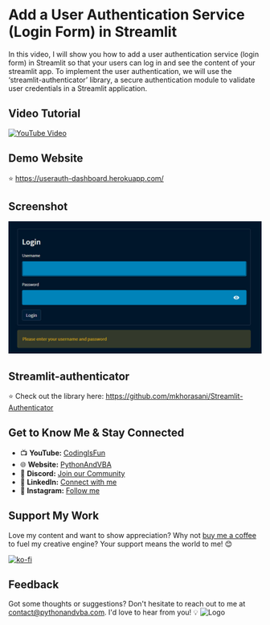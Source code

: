 
# Add a User Authentication Service (Login Form) in Streamlit

In this video, I will show you how to add a user authentication service (login form) in Streamlit so that your users can log in and see the content of your streamlit app. To implement the user authentication, we will use the ‘streamlit-authenticator’ library, a secure authentication module to validate user credentials in a Streamlit application.

## Video Tutorial
[![YouTube Video](https://img.youtube.com/vi/JoFGrSRj4X4/0.jpg)](https://youtu.be/JoFGrSRj4X4)

## Demo Website
⭐ https://userauth-dashboard.herokuapp.com/

## Screenshot
![Login Screenshot](/demo.jpg?raw=true "Login Form")

## Streamlit-authenticator
⭐ Check out the library here: https://github.com/mkhorasani/Streamlit-Authenticator

## Get to Know Me & Stay Connected
- 📺 **YouTube:** [CodingIsFun](https://youtube.com/c/CodingIsFun)
- 🌐 **Website:** [PythonAndVBA](https://pythonandvba.com)
- 💬 **Discord:** [Join our Community](https://pythonandvba.com/discord)
- 💼 **LinkedIn:** [Connect with me](https://www.linkedin.com/in/sven-bosau/)
- 📸 **Instagram:** [Follow me](https://www.instagram.com/codingisfun_official/)

## Support My Work
Love my content and want to show appreciation? Why not [buy me a coffee](https://pythonandvba.com/coffee-donation) to fuel my creative engine? Your support means the world to me! 😊

[![ko-fi](https://ko-fi.com/img/githubbutton_sm.svg)](https://pythonandvba.com/coffee-donation)

## Feedback
Got some thoughts or suggestions? Don't hesitate to reach out to me at contact@pythonandvba.com. I'd love to hear from you! 💡
![Logo](https://www.pythonandvba.com/banner-img)
